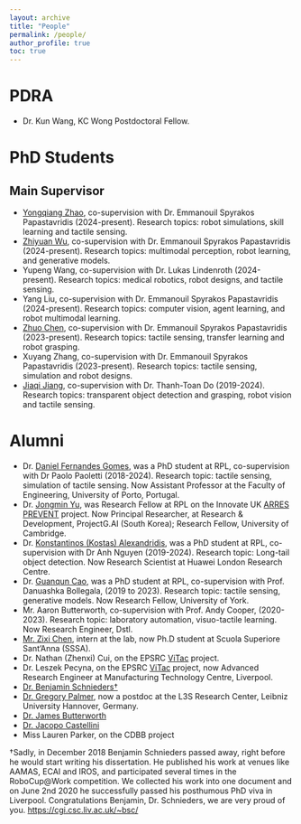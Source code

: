 ```yaml
---
layout: archive
title: "People"
permalink: /people/
author_profile: true
toc: true
---
```


# PDRA
* Dr. Kun Wang, KC Wong Postdoctoral Fellow.

# PhD Students
## Main Supervisor
* [Yongqiang Zhao](https://rancho-zhao.github.io/), co-supervision with Dr. Emmanouil Spyrakos Papastavridis (2024-present). Research topics: robot simulations, skill learning and tactile sensing.
* [Zhiyuan Wu](https://georgewuzy.github.io/), co-supervision with Dr. Emmanouil Spyrakos Papastavridis (2024-present). Research topics: multimodal perception, robot learning, and generative models.
* Yupeng Wang, co-supervision with Dr. Lukas Lindenroth (2024-present). Research topics: medical robotics, robot designs, and tactile sensing.
* Yang Liu, co-supervision with Dr. Emmanouil Spyrakos Papastavridis (2024-present). Research topics: computer vision, agent learning, and robot multimodal learning.
* [Zhuo Chen](https://zhuochenn.github.io/zhuochenTac.github.io), co-supervision with Dr. Emmanouil Spyrakos Papastavridis (2023-present). Research topics: tactile sensing, transfer learning and robot grasping.
* Xuyang Zhang, co-supervision with Dr. Emmanouil Spyrakos Papastavridis (2023-present). Research topics: tactile sensing, simulation and robot designs.
* [Jiaqi Jiang](https://sites.google.com/view/jiaqi-jiang/), co-supervision with Dr. Thanh-Toan Do (2019-2024). Research topics: transparent object detection and grasping, robot vision and tactile sensing.

# Alumni
* Dr. [Daniel Fernandes Gomes](https://danfergo.github.io/), was a PhD student at RPL, co-supervision with Dr Paolo Paoletti (2018-2024). Research topic: tactile sensing, simulation of tactile sensing. Now Assistant Professor at the Faculty of Engineering, University of Porto, Portugal.
* Dr. [Jongmin Yu](https://sites.google.com/view/jongmin-yu-cv/home), was Research Fellow at RPL on the Innovate UK [ARRES PREVENT](https://www.robotiz3d.com/smart.html) project. Now Principal Researcher, at Research & Development, ProjectG.AI (South Korea); Research Fellow, University of Cambridge.
* Dr. [Konstantinos (Kostas) Alexandridis](https://kostas1515.github.io/), was a PhD student at RPL, co-supervision with Dr Anh Nguyen (2019-2024). Research topic: Long-tail object detection. Now Research Scientist at Huawei London Research Centre.
* Dr. [Guanqun Cao](https://smartguan.org/), was a PhD student at RPL, co-supervision with Prof. Danuashka Bollegala, (2019 to 2023). Research topic: tactile sensing, generative models. Now Research Fellow, University of York.
* Mr. Aaron Butterworth, co-supervision with Prof. Andy Cooper, (2020-2023). Research topic: laboratory automation, visuo-tactile learning. Now Research Engineer, Dstl.
* [Mr. Zixi Chen](https://zixichen007115.github.io/), intern at the lab, now Ph.D student at Scuola Superiore Sant’Anna (SSSA).
* Dr. Nathan (Zhenxi) Cui, on the EPSRC [ViTac](https://gow.epsrc.ukri.org/NGBOViewGrant.aspx?GrantRef=EP/T033517/2) project.
* Dr. Leszek Pecyna, on the EPSRC [ViTac](https://gow.epsrc.ukri.org/NGBOViewGrant.aspx?GrantRef=EP/T033517/2) project, now Advanced Research Engineer at Manufacturing Technology Centre, Liverpool.
* [Dr. Benjamin Schnieders†](https://cgi.csc.liv.ac.uk/~bsc/)
* [Dr. Gregory Palmer](https://gjp1203.github.io/), now a postdoc at the L3S Research Center, Leibniz University Hannover, Germany.
* [Dr. James Butterworth](https://github.com/jamesbut)
* [Dr. Jacopo Castellini](https://cgi.csc.liv.ac.uk/~jacopo/)
* Miss Lauren Parker, on the CDBB project


†Sadly, in December 2018 Benjamin Schnieders passed away, right before he would start writing his dissertation. He published his work at venues like AAMAS, ECAI and IROS, and participated several times in the RoboCup@Work competition. We collected his work into one document and on June 2nd 2020 he successfully passed his posthumous PhD viva in Liverpool. Congratulations Benjamin, Dr. Schnieders, we are very proud of you. https://cgi.csc.liv.ac.uk/~bsc/
